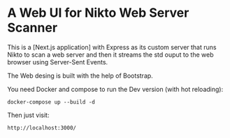 # A Web UI for Nikto Web Server Scanner

This is a [Next.js application] with Express as its custom server that runs Nikto to scan a web server and then it streams the std ouput to the web browser using Server-Sent Events.

The Web desing is built with the help of Bootstrap.

You need Docker and compose to run the Dev version (with hot reloading):

```
docker-compose up --build -d
```

Then just visit:

```
http://localhost:3000/
```
